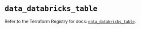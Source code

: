 # `data_databricks_table`

Refer to the Terraform Registry for docs: [`data_databricks_table`](https://registry.terraform.io/providers/databricks/databricks/1.48.2/docs/data-sources/table).
